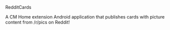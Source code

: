 RedditCards

A CM Home extension Android application that publishes cards with picture content from /r/pics on Reddit!
